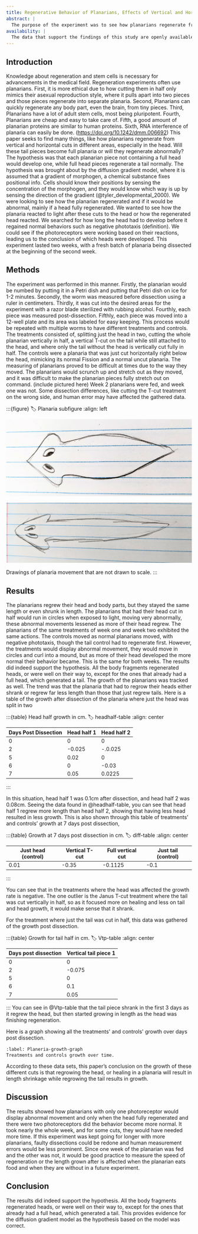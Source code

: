 ```yaml
---
title: Regenerative Behavior of Planarians, Effects of Vertical and Horizontal Cuts on Morphogenesis and Phototaxis 
abstract: |
  The purpose of the experiment was to see how planarians regenerate from vertical and horizontal cuts in different areas, especially in the head. By observing planarian behavior, like their phototaxis at their different stages of development, and the length regrown for each treatment and control, we were able to see if the planarians successfully regenerated from different cuts and how much length they were able to regain after regenerating from each. The hypothesis was that each planarian piece not containing a full head would develop one, while full head pieces regenerate a tail normally. The hypothesis was brought about by the diffusion gradient model, where it is assumed that a gradient of morphogen, a chemical substance fixes positional info procedure After dissections were performed, the planarians were measured on different days post-dissection to track their growth and during each data collection day, the pieces were put under a light to observe their movement. The movement was abnormal when exposed to light until the head regrew, and all pieces regrew a head or were well on their way to.
availability: |
  The data that support the findings of this study are openly available in 'Jterm2025Planaria' at (https://github.com/Wonders-dev/Jterm2025Planaria).
---
```


## Introduction

Knowledge about regeneration and stem cells is necessary for advancements in the medical field. Regeneration experiments often use planarians. First, it is more ethical due to how cutting them in half only mimics their asexual reproduction style, where it pulls apart into two pieces and those pieces regenerate into separate planaria. Second, Planarians can quickly regenerate any body part, even the brain, from tiny pieces. Third, Planarians have a lot of adult stem cells, most being pluripotent. Fourth, Planarians are cheap and easy to take care of. Fifth, a good amount of planarian proteins are similar to human proteins. Sixth, RNA interference of planaria can easily be done. (https://doi.org/10.1242/dmm.006692) This paper seeks to find many things, like how planarians regenerate from vertical and horizontal cuts in different areas, especially in the head. Will these tail pieces become full planaria or will they regenerate abnormally? The hypothesis was that each planarian piece not containing a full head would develop one, while full head pieces regenerate a tail normally. The hypothesis was brought about by the diffusion gradient model, where it is assumed that a gradient of morphogen, a chemical substance fixes positional info. Cells should know their positions by sensing the concentration of the morphogen, and they would know which way is up by sensing the direction of the gradient (@tyler_developmental_2000). We were looking to see how the planarian regenerated and if it would be abnormal, mainly if a head fully regenerated. We wanted to see how the planaria reacted to light after these cuts to the head or how the regenerated head reacted. We searched for how long the head had to develop before it regained normal behaviors such as negative phototaxis (definition). We could see if the photoreceptors were working based on their reactions, leading us to the conclusion of which heads were developed. This experiment lasted two weeks, with a fresh batch of planaria being dissected at the beginning of the second week. 


## Methods
The experiment was performed in this manner. Firstly, the planarian would be numbed by putting it in a Petri dish and putting that Petri dish on ice for 1-2 minutes. Secondly, the worm was measured before dissection using a ruler in centimeters. Thirdly, it was cut into the desired areas for the experiment with a razor blade sterilized with rubbing alcohol. Fourthly, each piece was measured post-dissection. Fifthly, each piece was moved into a 12-well plate and its area was labeled for easy keeping. This process would be repeated with multiple worms to have different treatments and controls. The treatments consisted of, splitting just the head in two, cutting the whole planarian vertically in half, a vertical T-cut on the tail while still attached to the head, and where only the tail without the head is vertically cut fully in half. The controls were a planaria that was just cut horizontally right below the head, mimicking its normal
Fission and a normal uncut planaria. The measuring of planarians proved to be difficult at times due to the way they moved. The planarians would scrunch up and stretch out as they moved, and it was difficult to make the planarian pieces fully stretch out on command. (include pictured here) Week 2 planarians were fed, and week one was not. Some dissection differences, like cutting the T-cut treatment on the wrong side, and human error may have affected the gathered data.

:::{figure}
:label: Planaria subfigure
:align: left


![Planaria scrunched up.](Scruched.jpg)


![Planaria stretched out](Streched.jpg)

Drawings of planaria movement that are not drawn to scale.
:::



## Results
The planarians regrew their head and body parts, but they stayed the same length or even shrunk in length. The planarians that had their head cut in half would run in circles when exposed to light, moving very abnormally, these abnormal movements lessened as more of their head regrew. The planarians of the same treatments of week one and week two exhibited the same actions. The controls moved as normal planarians moved, with negative phototaxis, though the tail control had to regenerate first. However, the treatments would display abnormal movement, they would move in circles and curl into a mound, but as more of their head developed the more normal their behavior became. This is the same for both weeks. The results did indeed support the hypothesis. All the body fragments regenerated heads, or were well on their way to, except for the ones that already had a full head, which generated a tail. The growth of the planarians was tracked as well. The trend was that the planaria that had to regrow their heads either shrank or regrew far less length than those that just regrew tails. Here is a table of the growth after dissection of the planaria where just the head was split in two

:::{table} Head half growth in cm. 
:label: headhalf-table
:align: center

|Days Post Dissection | Head half 1| Head half 2 |
|---                  |---         |---          |
|0                    |0           |0            |
|2                    |-0.025      |-.0.025      |
|5                    |0.02        |0            |
|6                    |0           |-0.03        |
|7                    |0.05        |0.0225       |

:::

In this situation, head half 1 was 0.1cm after dissection, and head half 2 was 0.08cm. Seeing the data found in @headhalf-table, you can see that head half 1 regrew more length than head half 2, showing that having less head resulted in less growth. 
This is also shown through this table of treatments’ and controls’ growth at 7 days post dissection, 

:::{table} Growth at 7 days post dissection in cm.
:label: diff-table
:align: center

|Just head (control) | Vertical T-cut| Full vertical cut |Just tail (control) |
|---                 |---            |---                |---      |
|0.01                |-0.35        |-0.1125  |-0.1|

:::

You can see that in the treatments where the head was affected the growth rate is negative. The one outlier is the Janus T-cut treatment where the tail was cut vertically in half, so as it focused more on healing and less on tail and head growth, it would make sense that it shrank. 

For the treatment where just the tail was cut in half, this data was gathered of the growth post dissection. 

:::{table} Growth for tail half in cm. 
:label: Vtp-table
:align: center

| Days post dissection | Vertical tail piece 1 |
| --- | ---  |
| 0   | 0    |
| 2   |-0.075|
| 5   |0     |
| 6   |0.1   |
| 7   |0.05  |
:::
 You can see in @Vtp-table that the tail piece shrank in the first 3 days as it regrew the head, but then started growing in length as the head was finishing regeneration.

Here is a graph showing all the treatments' and controls' growth over days post dissection. 

 ```{figure} #Planaria
 :label: Planeria-growth-graph
 Treatments and controls growth over time.
 ```


According to these data sets, this paper’s conclusion on the growth of these different cuts is that regrowing the head, or healing in a planaria will result in length shrinkage while regrowing the tail results in growth. 

## Discussion
The results showed how planarians with only one photoreceptor would display abnormal movement and only when the head fully regenerated and there were two photoreceptors did the behavior become more normal. It took nearly the whole week, and for some cuts, they would have needed more time. If this experiment was kept going for longer with more planarians, faulty dissections could be redone and human measurement errors would be less prominent. Since one week of the planarian was fed and the other was not, it would be good practice to measure the speed of regeneration or the length grown after is affected when the planarian eats food and when they are without in a future experiment.


## Conclusion
The results did indeed support the hypothesis. All the body fragments regenerated heads, or were well on their way to, except for the ones that already had a full head, which generated a tail. This provides evidence for the diffusion gradient model as the hypothesis based on the model was correct. 
